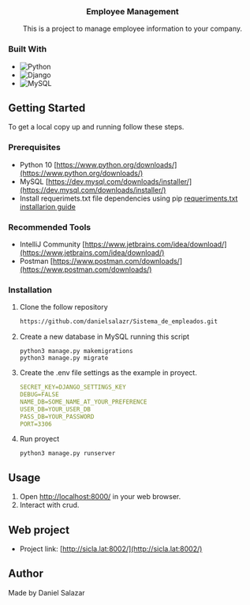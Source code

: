 <br />
<div align="center">
<h3 align="center">Employee Management</h3>
  <p align="center">
    This is a project to manage employee information to your company. 
  </p>
</div>

### Built With

* ![Python](https://img.shields.io/badge/python-3670A0?style=for-the-badge&logo=python&logoColor=ffdd54)
* ![Django](https://img.shields.io/badge/django-%23092E20.svg?style=for-the-badge&logo=django&logoColor=white)
* ![MySQL](https://img.shields.io/badge/MySQL-005C84?style=for-the-badge&logo=mysql&logoColor=white)


<!-- GETTING STARTED -->
## Getting Started

To get a local copy up and running follow these steps.

### Prerequisites

* Python 10 [https://www.python.org/downloads/](https://www.python.org/downloads/)
* MySQL [https://dev.mysql.com/downloads/installer/](https://dev.mysql.com/downloads/installer/)
* Install requerimets.txt file dependencies using pip [requeriments.txt installarion guide](https://note.nkmk.me/en/python-pip-install-requirements/)

### Recommended Tools
* IntelliJ Community [https://www.jetbrains.com/idea/download/](https://www.jetbrains.com/idea/download/)
* Postman [https://www.postman.com/downloads/](https://www.postman.com/downloads/)

### Installation


1. Clone the follow repository
   ```sh
   https://github.com/danielsalazr/Sistema_de_empleados.git
   ```
2. Create a new database in MySQL running this script
   ```
   python3 manage.py makemigrations
   python3 manage.py migrate
   ```
3. Create the .env file settings as the example in proyect.
   ```yml
   SECRET_KEY=DJANGO_SETTINGS_KEY
   DEBUG=FALSE
   NAME_DB=SOME_NAME_AT_YOUR_PREFERENCE
   USER_DB=YOUR_USER_DB
   PASS_DB=YOUR_PASSWORD
   PORT=3306
   ```
4. Run proyect
   ```
   python3 manage.py runserver
   ```
<!-- USAGE -->
## Usage

1. Open [http://localhost:8000/](http://localhost:8000/) in your web browser.
2. Interact with crud.
<!-- 4. execute the endpoint "dish-rest-controller"/POST/dish/ to create a dish", the restaurant could exist to create dish
1. execute the endpoint "dish-rest-controller"/PATCH/dish/{id}/ to change price and description to existing dish -->
<!-- ROADMAP -->
<!-- ## Tests


- Right-click the test folder and choose Run tests with coverage --> 

## Web project

* Project link: [http://sicla.lat:8002/](http://sicla.lat:8002/)

## Author
Made by Daniel Salazar
